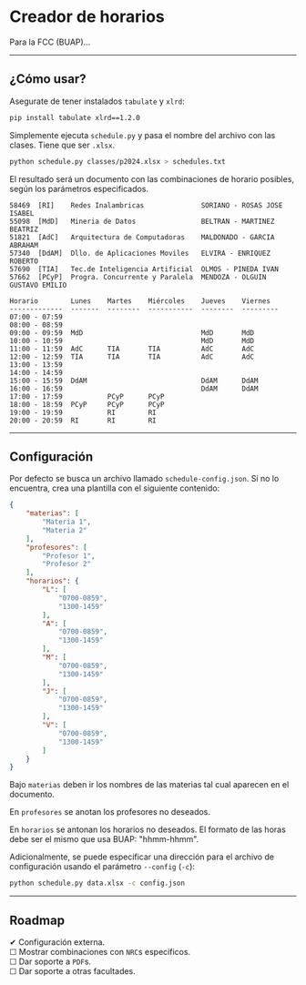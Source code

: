 # Creador de horarios

Para la FCC (BUAP)...

---

## ¿Cómo usar?

Asegurate de tener instalados `tabulate` y `xlrd`:
```bash
pip install tabulate xlrd==1.2.0
```

Simplemente ejecuta `schedule.py` y pasa el nombre del archivo con las clases. Tiene que ser `.xlsx`.
```bash
python schedule.py classes/p2024.xlsx > schedules.txt
```

El resultado será un documento con las combinaciones de horario posibles,
según los parámetros especificados.
```
58469  [RI]    Redes Inalambricas              SORIANO - ROSAS JOSE ISABEL
55098  [MdD]   Mineria de Datos                BELTRAN - MARTINEZ BEATRIZ
51821  [AdC]   Arquitectura de Computadoras    MALDONADO - GARCIA ABRAHAM
57340  [DdAM]  Dllo. de Aplicaciones Moviles   ELVIRA - ENRIQUEZ ROBERTO
57690  [TIA]   Tec.de Inteligencia Artificial  OLMOS - PINEDA IVAN
57662  [PCyP]  Progra. Concurrente y Paralela  MENDOZA - OLGUIN GUSTAVO EMILIO

Horario        Lunes    Martes    Miércoles    Jueves    Viernes
-------------  -------  --------  -----------  --------  ---------
07:00 - 07:59
08:00 - 08:59
09:00 - 09:59  MdD                             MdD       MdD
10:00 - 10:59                                  MdD       MdD
11:00 - 11:59  AdC      TIA       TIA          AdC       AdC
12:00 - 12:59  TIA      TIA       TIA          AdC       AdC
13:00 - 13:59
14:00 - 14:59
15:00 - 15:59  DdAM                            DdAM      DdAM
16:00 - 16:59                                  DdAM      DdAM
17:00 - 17:59           PCyP      PCyP
18:00 - 18:59  PCyP     PCyP      PCyP
19:00 - 19:59           RI        RI
20:00 - 20:59  RI       RI        RI
```

----

## Configuración

Por defecto se busca un archivo llamado `schedule-config.json`. Si no lo encuentra,
crea una plantilla con el siguiente contenido:
```json
{
    "materias": [
        "Materia 1",
        "Materia 2"
    ],
    "profesores": [
        "Profesor 1",
        "Profesor 2"
    ],
    "horarios": {
        "L": [
            "0700-0859",
            "1300-1459"
        ],
        "A": [
            "0700-0859",
            "1300-1459"
        ],
        "M": [
            "0700-0859",
            "1300-1459"
        ],
        "J": [
            "0700-0859",
            "1300-1459"
        ],
        "V": [
            "0700-0859",
            "1300-1459"
        ]
    }
}
```

Bajo `materias` deben ir los nombres de las materias tal cual aparecen
en el documento.

En `profesores` se anotan los profesores no deseados.

En `horarios` se antonan los horarios no deseados. El formato de las horas
debe ser el mismo que usa BUAP: "hhmm-hhmm".

Adicionalmente, se puede especificar una dirección para el archivo de configuración
usando el parámetro `--config` (`-c`):
```bash
python schedule.py data.xlsx -c config.json
```

----

## Roadmap

 ✔ Configuración externa. \
 ☐ Mostrar combinaciones con `NRC`s especificos. \
 ☐ Dar soporte a `PDF`s. \
 ☐ Dar soporte a otras facultades.
